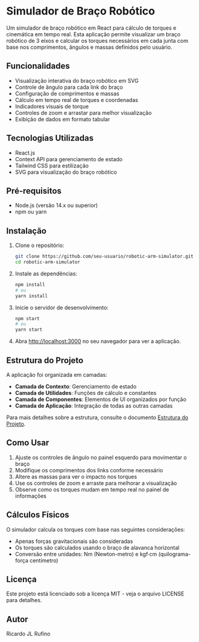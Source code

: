 # Simulador de Braço Robótico

Um simulador de braço robótico em React para cálculo de torques e cinemática em tempo real. Esta aplicação permite visualizar um braço robótico de 3 eixos e calcular os torques necessários em cada junta com base nos comprimentos, ângulos e massas definidos pelo usuário.

## Funcionalidades

- Visualização interativa do braço robótico em SVG
- Controle de ângulo para cada link do braço
- Configuração de comprimentos e massas
- Cálculo em tempo real de torques e coordenadas
- Indicadores visuais de torque
- Controles de zoom e arrastar para melhor visualização
- Exibição de dados em formato tabular

## Tecnologias Utilizadas

- React.js
- Context API para gerenciamento de estado
- Tailwind CSS para estilização
- SVG para visualização do braço robótico

## Pré-requisitos

- Node.js (versão 14.x ou superior)
- npm ou yarn

## Instalação

1. Clone o repositório:
   ```bash
   git clone https://github.com/seu-usuario/robotic-arm-simulator.git
   cd robotic-arm-simulator
   ```

2. Instale as dependências:
   ```bash
   npm install
   # ou
   yarn install
   ```

3. Inicie o servidor de desenvolvimento:
   ```bash
   npm start
   # ou
   yarn start
   ```

4. Abra [http://localhost:3000](http://localhost:3000) no seu navegador para ver a aplicação.

## Estrutura do Projeto

A aplicação foi organizada em camadas:

- **Camada de Contexto**: Gerenciamento de estado
- **Camada de Utilidades**: Funções de cálculo e constantes
- **Camada de Componentes**: Elementos de UI organizados por função
- **Camada de Aplicação**: Integração de todas as outras camadas

Para mais detalhes sobre a estrutura, consulte o documento [Estrutura do Projeto](./STRUCTURE.md).

## Como Usar

1. Ajuste os controles de ângulo no painel esquerdo para movimentar o braço
2. Modifique os comprimentos dos links conforme necessário
3. Altere as massas para ver o impacto nos torques
4. Use os controles de zoom e arraste para melhorar a visualização
5. Observe como os torques mudam em tempo real no painel de informações

## Cálculos Físicos

O simulador calcula os torques com base nas seguintes considerações:
- Apenas forças gravitacionais são consideradas
- Os torques são calculados usando o braço de alavanca horizontal
- Conversão entre unidades: Nm (Newton-metro) e kgf·cm (quilograma-força centímetro)

## Licença

Este projeto está licenciado sob a licença MIT - veja o arquivo LICENSE para detalhes.

## Autor

Ricardo JL Rufino
